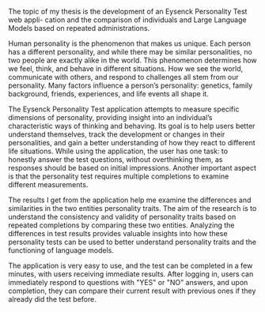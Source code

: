 The topic of my thesis is the development of an Eysenck Personality Test web appli-
cation and the comparison of individuals and Large Language Models based on repeated administrations.

Human personality is the phenomenon that makes us unique. Each person has a
different personality, and while there may be similar personalities, no two people are
exactly alike in the world. This phenomenon determines how we feel, think, and behave
in different situations. How we see the world, communicate with others, and respond to
challenges all stem from our personality. Many factors influence a person’s personality:
genetics, family background, friends, experiences, and life events all shape it.

The Eysenck Personality Test application attempts to measure specific dimensions
of personality, providing insight into an individual’s characteristic ways of thinking and
behaving. Its goal is to help users better understand themselves, track the development
or changes in their personalities, and gain a better understanding of how they react to
different life situations. While using the application, the user has one task: to honestly
answer the test questions, without overthinking them, as responses should be based on
initial impressions. Another important aspect is that the personality test requires multiple
completions to examine different measurements.

The results I get from the application help me examine the differences and similarities in the 
two entities personality traits. The aim of the research is to understand the
consistency and validity of personality traits based on repeated completions by comparing
these two entities. Analyzing the differences in test results provides valuable insights into
how these personality tests can be used to better understand personality traits and the
functioning of language models.

The application is very easy to use, and the test can be completed in a few minutes,
with users receiving immediate results. After logging in, users can immediately respond
to questions with "YES" or "NO" answers, and upon completion, they can compare their
current result with previous ones if they already did the test before.
